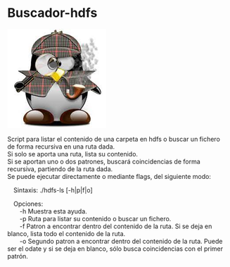 # Buscador-hdfs

![Alt Text](https://github.com/Origamologo/Buscador-hdfs/blob/main/tux_holmes.jpeg)

Script para listar el contenido de una carpeta en hdfs o buscar un fichero de forma recursiva en una ruta dada.\
Si solo se aporta una ruta, lista su contenido.\
Si se aportan uno o dos patrones, buscará coincidencias de forma recursiva, partiendo de la ruta dada.\
Se puede ejecutar directamente o mediante flags, del siguiente modo:

&emsp;Sintaxis: ./hdfs-ls [-h|p|f|o]

&emsp;Opciones:\
&emsp;&emsp;-h     Muestra esta ayuda.\
&emsp;&emsp;-p     Ruta para listar su contenido o buscar un fichero.\
&emsp;&emsp;-f     Patron a encontrar dentro del contenido de la ruta. Si se deja en blanco, lista todo el contenido de la ruta.\
&emsp;&emsp;-o     Segundo patron a encontrar dentro del contenido de la ruta. Puede ser el odate y si se deja en blanco, sólo busca coincidencias con el primer patrón.
